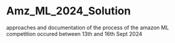 # Amz_ML_2024_Solution
approaches and documentation of the process of the amazon ML competition occured between 13th and 16th Sept 2024
